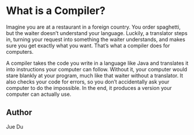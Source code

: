 # What is a Compiler? 

Imagine you are at a restaurant in a foreign country. You order spaghetti, but the waiter doesn’t understand your language. Luckily, a translator steps in, turning your request into something the waiter understands, and makes sure you get exactly what you want. That’s what a compiler does for computers.

A compiler takes the code you write in a language like Java and translates it into instructions your computer can follow. Without it, your computer would stare blankly at your program, much like that waiter without a translator. It also checks your code for errors, so you don’t accidentally ask your computer to do the impossible. In the end, it  produces a version your computer can actually use.



## Author

Jue Du

